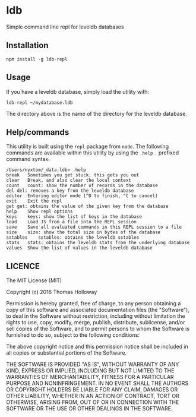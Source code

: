 # ldb

Simple command line repl for leveldb databases

## Installation

```
npm install -g ldb-repl
```

## Usage

If you have a leveldb database, simply load the utility with:

```
ldb-repl ~/mydatabase.ldb
```

The directory above is the name of the directory for the leveldb database.


## Help/commands

This utility is built using the `repl` package from `node`. The following commands are
available within this utility by using the `.help` `.` prefixed command syntax.

```
/Users/nyxtom/_data.ldb> .help
break	Sometimes you get stuck, this gets you out
clear	Break, and also clear the local context
count	count: show the number of records in the database
del	del: removes a key from the leveldb database
editor	Entering editor mode (^D to finish, ^C to cancel)
exit	Exit the repl
get	get: obtains the value of the given key from the database
help	Show repl options
keys	keys: show the list of keys in the database
load	Load JS from a file into the REPL session
save	Save all evaluated commands in this REPL session to a file
size	size: show the total size in bytes of the database
sstables	sstables: obtains the leveldb sstables
stats	stats: obtains the leveldb stats from the underlying database
values	Show the list of values in the leveldb database
```

## LICENCE

The MIT License (MIT)

Copyright (c) 2016 Thomas Holloway

Permission is hereby granted, free of charge, to any person obtaining a copy of this software and associated documentation files (the "Software"), to deal in the Software without restriction, including without limitation the rights to use, copy, modify, merge, publish, distribute, sublicense, and/or sell copies of the Software, and to permit persons to whom the Software is furnished to do so, subject to the following conditions:

The above copyright notice and this permission notice shall be included in all copies or substantial portions of the Software.

THE SOFTWARE IS PROVIDED "AS IS", WITHOUT WARRANTY OF ANY KIND, EXPRESS OR IMPLIED, INCLUDING BUT NOT LIMITED TO THE WARRANTIES OF MERCHANTABILITY, FITNESS FOR A PARTICULAR PURPOSE AND NONINFRINGEMENT. IN NO EVENT SHALL THE AUTHORS OR COPYRIGHT HOLDERS BE LIABLE FOR ANY CLAIM, DAMAGES OR OTHER LIABILITY, WHETHER IN AN ACTION OF CONTRACT, TORT OR OTHERWISE, ARISING FROM, OUT OF OR IN CONNECTION WITH THE SOFTWARE OR THE USE OR OTHER DEALINGS IN THE SOFTWARE.
